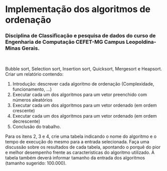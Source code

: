 # **Implementação dos algoritmos de ordenação**
### **Disciplina de Classificação e pesquisa de dados do curso de Engenharia de Computação CEFET-MG Campus Leopoldina-Minas Gerais.**
<br />

Bubble sort, Selection sort, Insertion sort, Quicksort, Mergesort e Heapsort. Criar um relatório contendo:
1) Introdução: descrever cada algoritmo de ordenação (Complexidade,
funcionamento, ...)
2) Executar cada um dos algoritmos para um vetor preenchido com números
aleatórios
3) Executar cada um dos algoritmos para um vetor ordenado (em ordem
crescente)
4) Executar cada um dos algoritmos para um vetor ordenado (em ordem
decrescente)
5) Conclusão do trabalho.

Para os itens 2, 3 e 4, crie uma tabela indicando o nome do algoritmo e o
tempo de execução do mesmo para a entrada selecionada. Faça uma
discussão sobre os resultados de cada tabela, apontando o porquê do pior e
melhor desempenho frente as características do algoritmo utilizado. A tabela
também deverá informar tamanho da entrada dos algoritmos (tamanho
sugerido: 100.000).

